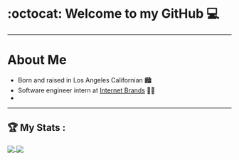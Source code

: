 
# :octocat: Welcome to my GitHub :computer:
---
<!-- About Me section -->
# About Me
- Born and raised in Los Angeles Californian :cityscape:
- Software engineer intern at [Internet Brands](https://www.internetbrands.com/) :technologist:
- 


---
<!-- My Stats section -->
## :trophy: My Stats :
<a href="https://github.com/seanybarra/seanybarra">
    <img align="center" src="https://github-readme-stats.vercel.app/api/top-langs/?username=seanybarra&layout=compact&theme=dark">
    <img align="center" src="https://github-readme-stats.vercel.app/api?username=seanybarra&theme=dark">
</a>
<!--
**seanybarra/seanybarra** is a ✨ _special_ ✨ repository because its `README.md` (this file) appears on your GitHub profile.

Here are some ideas to get you started:

- 🔭 I’m currently working on ...
- 🌱 I’m currently learning ...
- 👯 I’m looking to collaborate on ...
- 🤔 I’m looking for help with ...
- 💬 Ask me about ...
- 📫 How to reach me: ...
- 😄 Pronouns: ...
- ⚡ Fun fact: ...
-->
